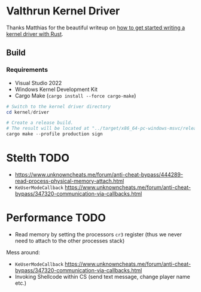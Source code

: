 # Valthrun Kernel Driver

Thanks Matthias for the beautiful writeup on [how to get started writing a kernel driver with Rust](https://not-matthias.github.io/posts/kernel-driver-with-rust/).

## Build

### Requirements

- Visual Studio 2022
- Windows Kernel Development Kit
- Cargo Make (`cargo install --force cargo-make`)

```ps1
# Switch to the kernel driver directory
cd kernel/driver

# Create a release build.
# The result will be located at "../target/x86_64-pc-windows-msvc/release/valthrun-driver.sys"
cargo make --profile production sign
```

# Stelth TODO

- https://www.unknowncheats.me/forum/anti-cheat-bypass/444289-read-process-physical-memory-attach.html
- `KeUserModeCallback`
  https://www.unknowncheats.me/forum/anti-cheat-bypass/347320-communication-via-callbacks.html

# Performance TODO

- Read memory by setting the processors `cr3` register (thus we never need to attach to the other processes stack)

Mess around:

- `KeUserModeCallback`
  https://www.unknowncheats.me/forum/anti-cheat-bypass/347320-communication-via-callbacks.html
- Invoking Shellcode within CS (send text message, change player name etc.)
